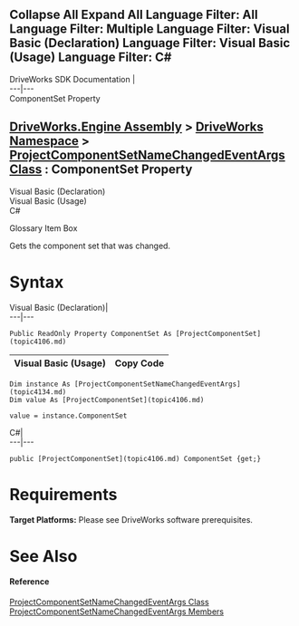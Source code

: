 Collapse All Expand All Language Filter: All  Language Filter: Multiple  Language Filter: Visual Basic (Declaration) Language Filter: Visual Basic (Usage) Language Filter: C#  
---  
DriveWorks SDK Documentation  |   
---|---  
ComponentSet Property   
  
[DriveWorks.Engine Assembly](topic2156.md) > [DriveWorks Namespace](topic2159.md) > [ProjectComponentSetNameChangedEventArgs Class](topic4134.md) : ComponentSet Property  
---  
  
Visual Basic (Declaration)    
Visual Basic (Usage)    
C# 

Glossary Item Box

Gets the component set that was changed. 

# Syntax

Visual Basic (Declaration)|   
---|---  
      
    
    Public ReadOnly Property ComponentSet As [ProjectComponentSet](topic4106.md)  
  
Visual Basic (Usage)| Copy Code  
---|---  
      
    
    Dim instance As [ProjectComponentSetNameChangedEventArgs](topic4134.md)
    Dim value As [ProjectComponentSet](topic4106.md)
     
    value = instance.ComponentSet  
  
C#|   
---|---  
      
    
    public [ProjectComponentSet](topic4106.md) ComponentSet {get;}  
  
# Requirements

**Target Platforms:** Please see DriveWorks software prerequisites.

# See Also

#### Reference

[ProjectComponentSetNameChangedEventArgs Class](topic4134.md)   
[ProjectComponentSetNameChangedEventArgs Members](topic4135.md)


